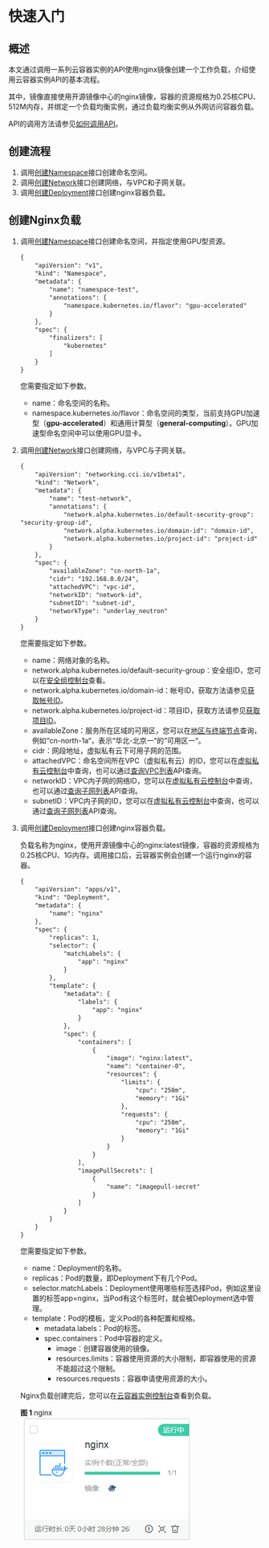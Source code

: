 # 快速入门<a name="cci_02_0011"></a>

## 概述<a name="section142673304107"></a>

本文通过调用一系列云容器实例的API使用nginx镜像创建一个工作负载，介绍使用云容器实例API的基本流程。

其中，镜像直接使用开源镜像中心的nginx镜像，容器的资源规格为0.25核CPU、512M内存，并绑定一个负载均衡实例，通过负载均衡实例从外网访问容器负载。

API的调用方法请参见[如何调用API](如何调用API.md)。

## 创建流程<a name="section114621034191316"></a>

1.  调用[创建Namespace](创建Namespace.md)接口创建命名空间。
2.  调用[创建Network](创建Network.md)接口创建网络，与VPC和子网关联。
3.  调用[创建Deployment](创建Deployment.md)接口创建nginx容器负载。

## 创建Nginx负载<a name="section680742610404"></a>

1.  调用[创建Namespace](创建Namespace.md)接口创建命名空间，并指定使用GPU型资源。

    ```
    {
        "apiVersion": "v1",
        "kind": "Namespace",
        "metadata": {
            "name": "namespace-test",
            "annotations": {
                "namespace.kubernetes.io/flavor": "gpu-accelerated"
            }
        },
        "spec": {
            "finalizers": [
                "kubernetes"
            ]
        }
    }
    ```

    您需要指定如下参数。

    -   name：命名空间的名称。
    -   namespace.kubernetes.io/flavor：命名空间的类型，当前支持GPU加速型（**gpu-accelerated**）和通用计算型（**general-computing**）。GPU加速型命名空间中可以使用GPU显卡。

2.  调用[创建Network](创建Network.md)接口创建网络，与VPC与子网关联。

    ```
    {
        "apiVersion": "networking.cci.io/v1beta1",
        "kind": "Network",
        "metadata": {
            "name": "test-network",
            "annotations": {
                "network.alpha.kubernetes.io/default-security-group": "security-group-id",
                "network.alpha.kubernetes.io/domain-id": "domain-id",
                "network.alpha.kubernetes.io/project-id": "project-id"
            }
        },
        "spec": {
            "availableZone": "cn-north-1a",
            "cidr": "192.168.0.0/24",
            "attachedVPC": "vpc-id",
            "networkID": "network-id",
            "subnetID": "subnet-id",
            "networkType": "underlay_neutron"
        }
    }
    ```

    您需要指定如下参数。

    -   name：网络对象的名称。
    -   network.alpha.kubernetes.io/default-security-group：安全组ID，您可以在[安全组控制台](https://console.huaweicloud.com/vpc/#/vpc/vpcmanager/securitygroups)查看。
    -   network.alpha.kubernetes.io/domain-id：帐号ID，获取方法请参见[获取帐号ID](获取帐号ID.md)。
    -   network.alpha.kubernetes.io/project-id：项目ID，获取方法请参见[获取项目ID](获取项目ID.md)。
    -   availableZone：服务所在区域的可用区，您可以在[地区与终端节点](https://developer.huaweicloud.com/endpoint)查询，例如“cn-north-1a“，表示“华北-北京一“的“可用区一“。
    -   cidr：网段地址，虚拟私有云下可用子网的范围。
    -   attachedVPC：命名空间所在VPC（虚拟私有云）的ID，您可以在[虚拟私有云控制台](https://console.huaweicloud.com/vpc/#/vpc/vpcmanager/vpcs)中查询，也可以通过[查询VPC列表](https://support.huaweicloud.com/api-vpc/vpc_api01_0003.html)API查询。
    -   networkID：VPC内子网的网络ID，您可以在[虚拟私有云控制台](https://console.huaweicloud.com/vpc/#/vpc/vpcmanager/vpcs)中查询，也可以通过[查询子网列表](https://support.huaweicloud.com/api-vpc/vpc_subnet01_0003.html)API查询。
    -   subnetID：VPC内子网的ID，您可以在[虚拟私有云控制台](https://console.huaweicloud.com/vpc/#/vpc/vpcmanager/vpcs)中查询，也可以通过[查询子网列表](https://support.huaweicloud.com/api-vpc/vpc_subnet01_0003.html)API查询。

3.  调用[创建Deployment](创建Deployment.md)接口创建nginx容器负载。

    负载名称为nginx，使用开源镜像中心的nginx:latest镜像，容器的资源规格为0.25核CPU、1G内存。调用接口后，云容器实例会创建一个运行nginx的容器。

    ```
    {
        "apiVersion": "apps/v1",
        "kind": "Deployment",
        "metadata": {
            "name": "nginx"
        },
        "spec": {
            "replicas": 1,
            "selector": {
                "matchLabels": {
                    "app": "nginx"
                }
            },
            "template": {
                "metadata": {
                    "labels": {
                        "app": "nginx"
                    }
                },
                "spec": {
                    "containers": [
                        {
                            "image": "nginx:latest",
                            "name": "container-0",
                            "resources": {
                                "limits": {
                                    "cpu": "250m",
                                    "memory": "1Gi"
                                },
                                "requests": {
                                    "cpu": "250m",
                                    "memory": "1Gi"
                                }
                            }
                        }
                    ],
                    "imagePullSecrets": [
                        {
                            "name": "imagepull-secret"
                        }
                    ]
                }
            }
        }
    }
    ```

    您需要指定如下参数。

    -   name：Deployment的名称。
    -   replicas：Pod的数量，即Deployment下有几个Pod。
    -   selector.matchLabels：Deployment使用哪些标签选择Pod，例如这里设置的标签app=nginx，当Pod有这个标签时，就会被Deployment选中管理。
    -   template：Pod的模板，定义Pod的各种配置和规格。
        -   metadata.labels：Pod的标签。
        -   spec.containers：Pod中容器的定义。
            -   image：创建容器使用的镜像。
            -   resources.limits：容器使用资源的大小限制，即容器使用的资源不能超过这个限制。
            -   resources.requests：容器申请使用资源的大小。


    Nginx负载创建完后，您可以在[云容器实例控制台](https://console.huaweicloud.com/cci/#/app/dashboard)查看到负载。

    **图 1**  nginx<a name="fig47489333115"></a>  
    ![](figures/nginx.png "nginx")


